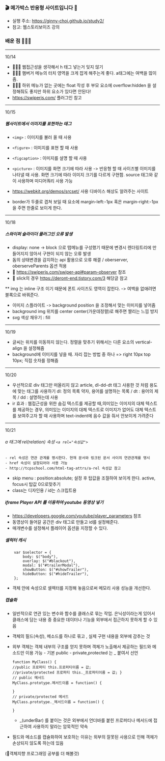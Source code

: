 ### 🎬 메가박스 반응형 사이트입니다 🎥

-   실행 주소: https://ginny-choi.github.io/study2/
-   참고: 웹스토리보이즈 강의

### 배운 점 👩🏻‍💻

---

10/14

-   👩🏻‍💻 웹접근성을 생각해서 h 태그 넣는거 잊지 않기
-   👩🏻‍💻 햄버거 메뉴의 터치 영역을 크게 잡게 해주는게 좋다. a태그에는 여백을 많이 줌.
-   👩🏻‍💻 하위 메뉴가 없는 곳에는 float 작성 후 부모 요소에 overflow:hidden 을 설정해줘도 좋지만 하위 요소가 있다면 안된다!
-   https://swiperjs.com/ 플러그인 참고

---

10/15

##### 웹사이트에서 이미지를 표현하는 태그

-   `<img>` : 이미지를 불러 올 때 사용
-   `<figure>` : 이미지를 표현 할 때 사용
-   `<figcaption>` : 이미지를 설명 할 때 사용
-   `<picture>` : 이미지를 화면 크기에 따라 사용 -> 반응형 할 때 사이즈별 이미지를 나타낼 때 사용. 화면 크기에 따라 이미지 크기를 다르게 구현함. source 태그와 같이 사용하며 미디어쿼리 사용 가능

-   https://webkit.org/demos/srcset/ 사용 디바이스 해상도 알려주는 사이트
-   border가 두줄로 겹쳐 보일 때 요소에 margin-left:-1px 혹은 margin-right:-1px 을 주면 한줄로 보이게 한다.

---

10/18

##### 스와이퍼 슬라이더 플러그인 오류 발생

-   display: none -> block 으로 탭메뉴를 구성했기 때문에 변경시 렌더링트리에 만들어지지 않아서 구현이 되지 않는 오류 발생
-   돔의 상태변경을 감지하는 api 활용으로 오류 해결 / oberserver, oberserveParents 옵션 적용
-   🔑 https://swiperjs.com/swiper-api#param-observer 참조
-   🔑 slick의 경우 https://deront-end.tistory.com/3 해당글 참고

\*\* img 는 inline 구조 이기 때문에 폰트 사이즈도 영역이 잡힌다. -> 여백을 없애려면 블록으로 바꿔준다.

-   이미지 스플라이트 -> background position 을 조정해서 맞는 이미지를 넣어줌
-   background img 위치를 center center(가운데정렬)로 해주면 짤리는 느낌 방지
-   svg 색상 채우기 : fill

---

10/19

-   글씨는 위치를 이동하지 않는다. 정렬을 맞추기 위해서는 다른 요소의 vertical-align 을 설정해줌
-   background에 이미지를 넣을 때. 자리 잡는 방법 중 하나 => right 10px top 10px; 직접 숫자를 정해줌

---

10/20

-   우선적으로 div 태그만 떠올리지 않고 article, dl-dd-dt 태그 사용한 것 처럼 용도에 맞는 태그를 사용하기
    dl: 정의 목록 약자, 용어를 설명하는 목록 / dt : 용어의 제목 / dd : 설명하는데 사용
-   ir 효과 : 웹접근성을 위한 숨김 텍스트를 제공할 때,의미있는 이미지의 대체 텍스트를 제공하는 경우,
    의미있는 이미지의 대체 텍스트로 이미지가 없어도 대체 텍스트를 보여주고자 할 때 사용하며 text-indent에 음수 값을 줘서 안보이게 가려준다

---

10/21

###### a 태그에 rel(relation) 속성 `<a rel="속성값">`

    - rel 속성은 연관 관계를 명시한다. 현재 문서와 링크된 문서 사이의 연관관계를 명시
    - href 속성이 설정되어야 사용 가능
    - http://tcpschool.com/html-tag-attrs/a-rel 속성값 참고

-   skip menu : position:absolute; 설정 후 탑값을 조절하여 보이게 한다. active, focus시 탑값 0으로맞추기
-   class는 디자인용 / id는 스크립트용

##### iframe Player API 를 이용하여 youtube 동영상 넣기

-   https://developers.google.com/youtube/player_parameters 참조
-   동영상이 들어갈 공간은 div 태그로 만들고 id를 설정해준다.
-   매개변수를 설정해서 플레이어 옵션을 지정할 수 있다.

##### 셀럭터 캐시

    	var $selector = {
    		body: $("body"),
    		overlay: $("#blackout"),
    		modal: $("#trailerModal"),
    		showButton: $("#showTrailer"),
    		hideButton: $("#hideTrailer"),
    	};

-   객체 안에 속성으로 셀렉터를 지정해 놓음으로써 메모리 사용 성능을 개선한다.

##### 캡슐화

-   일반적으로 연관 있는 변수와 함수를 클래스로 묶는 작업. 은닉성이라는게 있어서 클래스에 담는 내용 중 중요한 데이터나 기능을 외부에서 접근하지 못하게 할 수 있음
-   객체의 필드(속성), 메소드를 하나로 묶고 , 실제 구현 내용을 외부에 감추는 것
-   외부 객체는 객체 내부의 구조를 얻지 못하며 객체가 노출해서 제공하는 필드와 메소드만 이용 가능 - 기본 public - private,protected 는 \_ 붙여서 선언

        function MyClass() {
        //public 프로퍼티 this.프로퍼티이름 = 값;
        //private/protected 프로퍼티 this._프로퍼티이름 = 값; }
        // public 메서드
        MyClass.prototype.메서드이름 = function() {

        }
        // private/protected 메서드
        MyClass.prototype._메서드이름 = function() {

        }

    -   \_(underBar) 를 붙이는 것은 외부에서 언더바를 붙힌 프로퍼티나 메서드에 접근하여 사용하지 말라는 암묵적인 약속

-   필드와 메소드를 캡슐화하여 보호하는 이유는 외부의 잘못된 사용으로 인해 객체가 손상되지 않도록 하는데 있음

(🎯객체지향 프로그래밍 공부를 더 해볼것)
